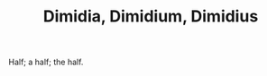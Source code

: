 ---
title: Dimidia, Dimidium, Dimidius
letter: D
permalink: "/definitions/bld-dimidia-dimidium-dimidius.html"
body: Half; a half; the half.
published_at: '2018-07-07'
source: Black's Law Dictionary 2nd Ed (1910)
layout: post
---